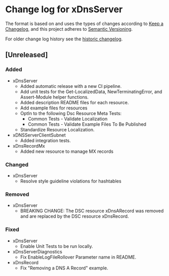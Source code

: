 # Change log for xDnsServer

The format is based on and uses the types of changes according to [Keep a Changelog](https://keepachangelog.com/en/1.0.0/),
and this project adheres to [Semantic Versioning](https://semver.org/spec/v2.0.0.html).

For older change log history see the [historic changelog](HISTORIC_CHANGELOG.md).

## [Unreleased]

### Added

- xDnsServer
  - Added automatic release with a new CI pipeline.
  - Add unit tests for the Get-LocalizedData, NewTerminatingError, and
    Assert-Module helper functions.
  - Added description README files for each resource.
  - Add example files for resources
  - OptIn to the following Dsc Resource Meta Tests:
    - Common Tests - Validate Localization
    - Common Tests - Validate Example Files To Be Published
  - Standardize Resource Localization.
- xDNSServerClientSubnet
  - Added integration tests.
- xDnsRecordMx
  - Added new resource to manage MX records

### Changed

- xDnsServer
  - Resolve style guideline violations for hashtables

### Removed

- xDnsServer
  - BREAKING CHANGE: The DSC resource xDnsARecord was removed and are replaced
    by the DSC resource xDnsRecord.

### Fixed

- xDnsServer
  - Enable Unit Tests to be run locally.
- xDnsServerDiagnostics
  - Fix EnableLogFileRollover Parameter name in README.
- xDnsRecord
  - Fix "Removing a DNS A Record" example.
